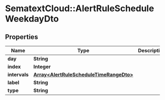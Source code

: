 # SematextCloud::AlertRuleScheduleWeekdayDto

## Properties
| Name          | Type                                                                               | Description | Notes      |
| ------------- | ---------------------------------------------------------------------------------- | ----------- | ---------- |
| **day**       | **String**                                                                         |             | [optional] |
| **index**     | **Integer**                                                                        |             | [optional] |
| **intervals** | [**Array&lt;AlertRuleScheduleTimeRangeDto&gt;**](AlertRuleScheduleTimeRangeDto.md) |             | [optional] |
| **label**     | **String**                                                                         |             | [optional] |
| **type**      | **String**                                                                         |             | [optional] |
